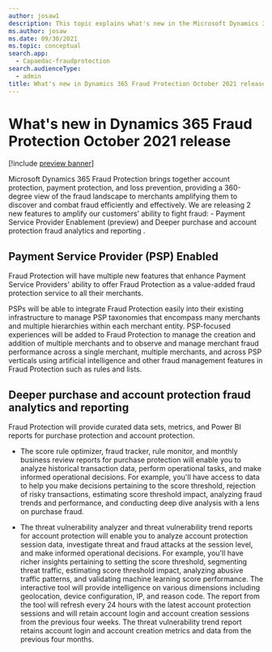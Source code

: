 ```yaml
---
author: josaw1
description: This topic explains what's new in the Microsoft Dynamics 365 Fraud Protection October 2021 release.  
ms.author: josaw
ms.date: 09/30/2021
ms.topic: conceptual
search.app: 
  - Capaedac-fraudprotection
search.audienceType:
  - admin
title: What's new in Dynamics 365 Fraud Protection October 2021 release
---
```


# What's new in Dynamics 365 Fraud Protection October 2021 release

[!include [preview banner](includes/preview-banner.md)]

Microsoft Dynamics 365 Fraud Protection brings together account protection, payment protection, and loss prevention, providing a 360-degree view of the fraud landscape to merchants amplifying them to discover and combat fraud efficiently and effectively. We are releasing 2 new features to amplify our customers’ ability to fight fraud: - Payment Service Provider Enablement (preview) and  Deeper purchase and account protection fraud analytics and reporting .

## Payment Service Provider (PSP) Enabled

Fraud Protection will have multiple new features that enhance Payment Service Providers' ability to offer Fraud Protection as a value-added fraud protection service to all their merchants.

PSPs will be able to integrate Fraud Protection easily into their existing infrastructure to manage PSP taxonomies that encompass many merchants and multiple hierarchies within each merchant entity. PSP-focused experiences will be added to Fraud Protection to manage the creation and addition of multiple merchants and to observe and manage merchant fraud performance across a single merchant, multiple merchants, and across PSP verticals using artificial intelligence and other fraud management features in Fraud Protection such as rules and lists.

## Deeper purchase and account protection fraud analytics and reporting

Fraud Protection will provide curated data sets, metrics, and Power BI reports for purchase protection and account protection. 

- The score rule optimizer, fraud tracker, rule monitor, and monthly business review reports for purchase protection will enable you to analyze historical transaction data, perform operational tasks, and make informed operational decisions. For example, you'll have access to data to help you make decisions pertaining to the score threshold, rejection of risky transactions, estimating score threshold impact, analyzing fraud trends and performance, and conducting deep dive analysis with a lens on purchase fraud. 

- The threat vulnerability analyzer and threat vulnerability trend reports for account protection will enable you to analyze account protection session data, investigate threat and fraud attacks at the session level, and make informed operational decisions. For example, you'll have richer insights pertaining to setting the score threshold, segmenting threat traffic, estimating score threshold impact, analyzing abusive traffic patterns, and validating machine learning score performance. The interactive tool will provide intelligence on various dimensions including geolocation, device configuration, IP, and reason code. The report from the tool will refresh every 24 hours with the latest account protection sessions and will retain account login and account creation sessions from the previous four weeks. The threat vulnerability trend report retains account login and account creation metrics and data from the previous four months.
